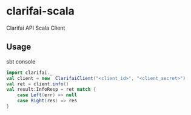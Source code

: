 # clarifai-scala
Clarifai API Scala Client

## Usage
sbt console
```scala
import clarifai._
val client = new  ClarifaiClient("<client_id>", "<client_secret>")
val ret = client.info()
val result:InfoResp = ret match {
	case Left(err) => null
	case Right(res) => res
}
```